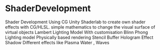 # ShaderDevelopment
Shader Development Using CG
Unity Shaderlab to create own shader effects with CG/HLSL.
simple mathematics to change the visual surface of virtual objects
Lambert Lighting Model With customisation
Blinn Phong Lighting model
Physically based rendering 
Stencil Buffer 
Hologram Effect 
Shadow 
Different effects like Plasma Water , Waves 
